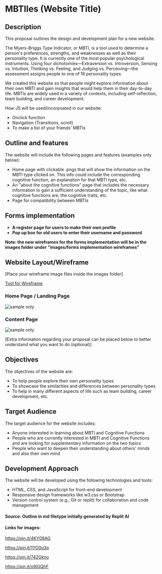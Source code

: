 # MBTIles (Website Title)

## Description
This proposal outlines the design and development plan for a new website.

The Myers-Briggs Type Indicator, or MBTI, is a tool used to determine a person's preferences, strengths, and weaknesses as well as their personality type. It is currently one of the most popular psychological instruments. Using four dichotomies—Extraversion vs. Introversion, Sensing vs. Intuition, Thinking vs. Feeling, and Judging vs. Perceiving—the assessment assigns people to one of 16 personality types.

We created this website so that people might explore information about their own MBTI and gain insights that would help them in their day-to-day life. MBTIs are widely used in a variety of contexts, including self-reflection, team building, and career development.

How JS will be used/incorpoated in our website:
- Onclick function
- Navigation (Transitions, scroll)
- To make a list of your friends' MBTIs

## Outline and features
The website will include the following pages and features (examples only below):
- Home page with clickable .pngs that will show the information on the MBTI type clicked on. This info could include the corresponding cognitive function, an explanation for that MBTI type, etc.
- An "about the cognitive functions" page that includes the necessary information to gain a sufficient understanding of the topic, like what cognitive functions are, the cognitive traits, etc.
- Page for compatibility between MBTIs

## Forms implementation
- **A register page for users to make their own profile**
- **Pop up box for old users to enter their username and password**

**Note: the new wireframes for the forms implementation will be in the images folder under "images/forms implementation wireframes"**

## Website Layout/Wireframe

[Place your wireframe image files inside the images folder]

[Tool for Wireframe](https://wireframe.cc/)

### Home Page / Landing Page ###
![sample only](https://sbt.blob.core.windows.net/storyboards/wireframe-template-maker/homepage-wireframe-1.png)

### Content Page ###
![sample only](https://cdn.storyboardthat.com/storyboard-srcsets/wireframe-template-maker/homepage-wireframe-3.png)


[Extra information regarding your proposal can be placed below to better understand what you want to do (optional)]

## Objectives
The objectives of the website are:
- To help people explore their own personality types
- To showcase the similarities and differences between personality types
- To help in many different aspects of life such as team building, career development, etc. 

## Target Audience
The target audience for the website includes:
- Anyone interested in learning about MBTI and Cognitive Functions
- People who are currently interested in MBTI and Cognitive Functions and are looking for supplementary information on the two topics
- People who want to deepen their understanding about others' minds and also their own mind

## Development Approach
The website will be developed using the following technologies and tools:
- HTML, CSS, and JavaScript for front-end development
- Responsive design frameworks like w3.css or Bootstrap
- Version control system (e.g., Git or replit) for collaboration and code management

#### Source: Outline in md filetype initially generated by Replit AI

#### Links for images:
https://pin.it/4KY08AG 

https://pin.it/1YO0u3p

https://pin.it/742Gkno

https://pin.it/o9iGQhF